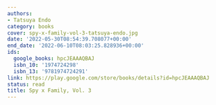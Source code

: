 ```yaml
---
authors:
- Tatsuya Endo
category: books
cover: spy-x-family-vol-3-tatsuya-endo.jpg
date: '2022-05-30T08:54:39.708077+00:00'
end_date: '2022-06-10T08:03:25.828936+00:00'
ids:
  google_books: hpcJEAAAQBAJ
  isbn_10: '1974724298'
  isbn_13: '9781974724291'
link: https://play.google.com/store/books/details?id=hpcJEAAAQBAJ
status: read
title: Spy x Family, Vol. 3
---
```


